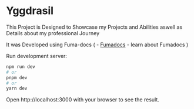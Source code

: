 # Yggdrasil

This Project is Designed to Showcase my Projects and Abilities aswell as Details about my professional Journey

It was Developed using Fuma-docs ( - [Fumadocs](https://fumadocs.vercel.app) - learn about Fumadocs )

Run development server:

```bash
npm run dev
# or
pnpm dev
# or
yarn dev
```

Open http://localhost:3000 with your browser to see the result.

<!-- TODO -->
<!-- replace index to meta in the codes  -->